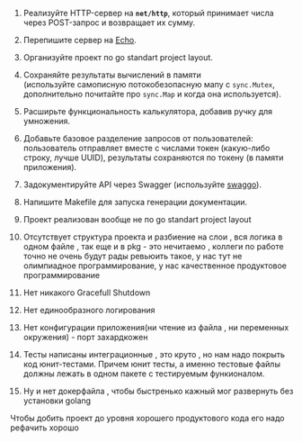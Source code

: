 1. Реализуйте HTTP-сервер на **`net/http`**, который принимает числа через POST-запрос и возвращает их сумму.
2. Перепишите сервер на [Echo](https://echo.labstack.com/guide/routing/).
3. Организуйте проект по go standart project layout.
4. Сохраняйте результаты вычислений в памяти (используйте самописную потокобезопасную мапу с `sync.Mutex`, дополнительно почитайте про `sync.Map` и когда она используется).
5. Расширьте функциональность калькулятора, добавив ручку для умножения.
6. Добавьте базовое разделение запросов от пользователей: пользователь отправляет вместе с числами токен (какую-либо строку, лучше UUID), результаты сохраняются по токену (в памяти приложения).
7. Задокументируйте API через Swagger (используйте [swaggo](https://github.com/swaggo/swag)).
8. Напишите Makefile для запуска генерации документации.

1. Проект реализован вообще не по go standart project layout 
2. Отсутствует структура проекта и разбиение на слои , вся логика в одном файле , так еще и в pkg - это нечитаемо , коллеги по работе точно не очень будут рады ревьюить такое, у нас тут не олимпиадное программирование, у нас качественное продуктовое программирование
3. Нет никакого Gracefull Shutdown 
4. Нет единообразного логирования 
5. Нет конфигурации приложения(ни чтение из файла , ни переменных окружения) - порт захардкожен
6. Тесты написаны интеграционные , это круто , но нам надо покрыть код юнит-тестами. Причем юнит тесты, а именно тестовые файлы должны лежать в одном пакете с тестируемым функионалом. 
7. Ну и нет докерфайла , чтобы быстренько кажный мог развернуть без установки golang


Чтобы добить проект до уровня хорошего продуктового кода его надо рефачить хорошо